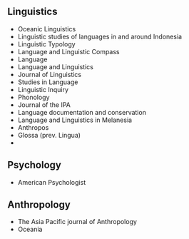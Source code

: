 ## Linguistics

- Oceanic Linguistics
- Linguistic studies of languages in and around Indonesia
- Linguistic Typology
- Language and Linguistic Compass
- Language
- Language and Linguistics
- Journal of Linguistics
- Studies in Language
- Linguistic Inquiry
- Phonology
- Journal of the IPA
- Language documentation and conservation
- Language and Linguistics in Melanesia
- Anthropos
- Glossa (prev. Lingua)
- 


## Psychology

- American Psychologist




## Anthropology

- The Asia Pacific journal of Anthropology
- Oceania
